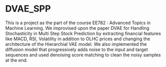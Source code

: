 # DVAE_SPP

This is a project as the part of the course EE782 : Advanced Topics in Machine Learning. We improvised upon the paper DVAE for Handling Stochasticity in Multi Step Stock Prediction by extracting financial features like MACD, RSI, Volatility in addition to OLHC prices and changing the architecture of the Hierarchial VAE model. We also implemented the diffusion model that progressively adds noise to the input and target sequences and used denoising score matching to clean the noisy samples at the end.
